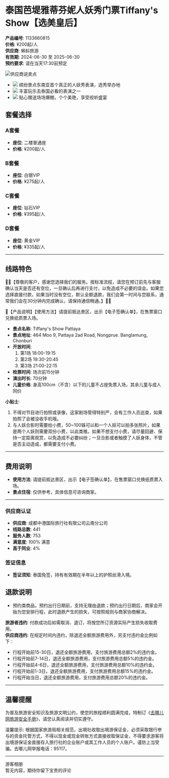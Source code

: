# 泰国芭堤雅蒂芬妮人妖秀门票Tiffany's Show【选美皇后】

**产品编号**: 1133660815  
**价格**: ¥200起/人  
**供应商**: 蝌蚪旅游  
**有效期**: 2024-06-30 至 2025-06-30  
**预约要求**: 请在当天17:30前预定  

![供应商说卖点](//s.qunarzz.com/vacation_react/detail/d_sellingPoint_header.png)

- ![](//s.qunarzz.com/vacation_react/detail/d_sellingPoint_1.png) 缤纷景点东南亚首个真正的人妖秀表演，选秀举办地
- ![](//s.qunarzz.com/vacation_react/detail/d_sellingPoint_2.png) 丰富玩乐去泰国必看的表演之一
- ![](//s.qunarzz.com/vacation_react/detail/d_sellingPoint_3.png) 贴心赠送场场爆棚，个个美艳，享受视听盛宴

## 套餐选择

### A套餐

- **座位**: 二楼普通座  
- **价格**: ¥200起/人  

### B套餐

- **座位**: 白银VIP  
- **价格**: ¥275起/人  

### C套餐

- **座位**: 钻石VIP  
- **价格**: ¥395起/人  

### D套餐

- **座位**: 黄金VIP  
- **价格**: ¥335起/人  

---

## 线路特色

🌹🌹【尊敬的客户，感谢您选择我们的服务。按标准流程，请您在预订前先与客服确认当天是否还有空位，一旦确认后再进行支付，以免造成不必要的误会。如果您选择直接付款，如果当时没有空位，默认全额退款，我们会第一时间与您联系，通常我们会在30分钟内完成确认，请保持通信畅通。】🌹🌹

💖【产品说明】【使用方法】请提前抵达景区，出示【电子签确认单】，在售票窗口兑换纸质票入场。

- **景点名称**: Tiffany's Show Pattaya  
- **景点地址**: 464 Moo 9, Pattaya 2ad Road, Nongprue. Banglamung, Chonburi  
- **开放时间**: 
  1. 第1场 18:00-19:15  
  2. 第2场 19:30-20:45  
  3. 第3场 21:00-22:15  
- **检票时间**: 场次前15分钟  
- **演出时长**: 70分钟  
- **儿童价格**: 身高100cm（不含）以下的儿童不占座免票入场，其余儿童与成人同价  

**小贴士**:
1. 不得对节目进行拍照或录像，这家剧场管得特别严，会有工作人员巡查，如果拍照了会被没收手机哦。
2. 与人妖合影时需要给小费，50~100铢可以和一个人妖可以拍多张照片，如果是两个人妖则需要双份小费，以此类推。如果不想支付小费，请尽量回避、保持一定距离观赏，以免造成不必要纠纷；一旦合影或者触摸了人妖身体，不管是否主动造成，都需要支付小费。

---

## 费用说明

- **使用方法**: 请提前抵达景区，出示【电子签确认单】，在售票窗口兑换纸质票入场。
- **景点住宿**: 仅供参考，具体信息可咨询商家。

---

### 供应商认证

- **供应商**: 成都中港国际旅行社有限公司云南分公司  
- **线路总数**: 441  
- **服务人数**: 753  
- **满意度**: 100% 满意  
- **高于同业**: 4%  

### 签证信息

- **签证须知**: 泰国免签，持有有效期在半年以上的护照丝滑入境。

## 退款说明

- 预约类商品，预约出行日期前，支持无理由退款；预约出行日期后，商家会开始为您安排行程，此时退款产生的损失，可按照规则与商家协商解决。

**旅游者违约**: 付款成功后如需取消、退订，将按您所订资源实际产生损失收取费用。  
**供应商违约**: 在规定时间内违约，除退还全额旅游费用外，另支付违约金比例如下：
- 行程开始前15-30日，退还全额旅游费用，支付旅游费用总额2%的违约金。
- 行程开始前7-14日，退还全额旅游费用，支付旅游费用总额5%的违约金。
- 行程开始前4-6日，退还全额旅游费用，支付旅游费用总额10%的违约金。
- 行程开始前1-3日，退还全额旅游费用，支付旅游费用总额15%的违约金。
- 行程开始当日，退还全额旅游费用，支付旅游费用总额20%的违约金。

---

## 温馨提醒

为普及旅游安全知识及旅游文明公约，使您的旅程顺利圆满完成，特制订《[去哪儿网旅游安全手册](https://yun.qunar.com/uploads2/notice/20180711/travelnotes.pdf)》，请您认真阅读并切实遵守。

温馨提示: 根据国家旅游局相关规范，出境社收取出境游保证金，必须采取银行参与的资金托管方式，不得以现金或现金转账方式直接收取保证金，不得要求游客将出境游保证金直接存入旅行社的企业账户或其工作人员的个人账户。谨防上当受骗。去哪儿网举报电话：95117。

---

游客相册  
暂无内容，期待你留下宝贵的评论
<!-- tcd_original_link https://touch.dujia.qunar.com/p/detail?id=1133660815&tid=3973557385&et=gonglue_ddy_country&bd_source=travel_touch -->
